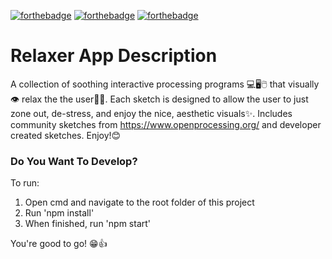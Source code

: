 [![forthebadge](https://forthebadge.com/images/badges/built-with-love.svg)](https://forthebadge.com)
[![forthebadge](https://forthebadge.com/images/badges/powered-by-electricity.svg)](https://forthebadge.com)
[![forthebadge](https://forthebadge.com/images/badges/oooo-kill-em.svg)](https://forthebadge.com)

# Relaxer App Description 
A collection of soothing interactive processing programs 💻🖥🖱 that visually 👁 relax the the user👩👨. Each sketch  is designed to allow the user to just zone out, de-stress, and enjoy the nice, aesthetic visuals✨. Includes community sketches from https://www.openprocessing.org/ and developer created sketches. Enjoy!😊

### Do You Want To Develop?
To run:

1. Open cmd and navigate to the root folder of this project
2. Run 'npm install'
3. When finished, run 'npm start'

You're good to go! 😁👍
